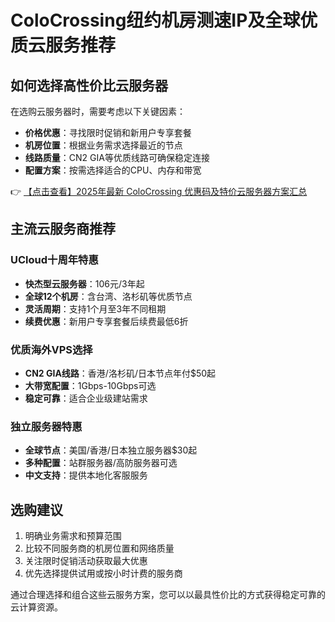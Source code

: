 # ColoCrossing纽约机房测速IP及全球优质云服务推荐

## 如何选择高性价比云服务器

在选购云服务器时，需要考虑以下关键因素：
- **价格优惠**：寻找限时促销和新用户专享套餐
- **机房位置**：根据业务需求选择最近的节点
- **线路质量**：CN2 GIA等优质线路可确保稳定连接
- **配置方案**：按需选择适合的CPU、内存和带宽

👉 [【点击查看】2025年最新 ColoCrossing 优惠码及特价云服务器方案汇总](https://bit.ly/ColoCrossing)

## 主流云服务商推荐

### UCloud十周年特惠
- **快杰型云服务器**：106元/3年起
- **全球12个机房**：含台湾、洛杉矶等优质节点
- **灵活周期**：支持1个月至3年不同租期
- **续费优惠**：新用户专享套餐后续费最低6折

### 优质海外VPS选择
- **CN2 GIA线路**：香港/洛杉矶/日本节点年付$50起
- **大带宽配置**：1Gbps-10Gbps可选
- **稳定可靠**：适合企业级建站需求

### 独立服务器特惠
- **全球节点**：美国/香港/日本独立服务器$30起
- **多种配置**：站群服务器/高防服务器可选
- **中文支持**：提供本地化客服服务

## 选购建议
1. 明确业务需求和预算范围
2. 比较不同服务商的机房位置和网络质量
3. 关注限时促销活动获取最大优惠
4. 优先选择提供试用或按小时计费的服务商

通过合理选择和组合这些云服务方案，您可以以最具性价比的方式获得稳定可靠的云计算资源。